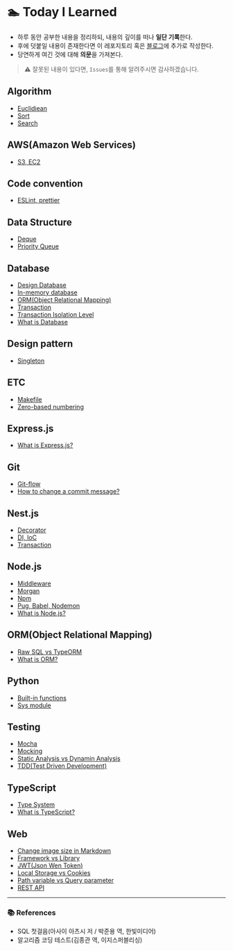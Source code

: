 # 🏊 Today I Learned

- 하루 동안 공부한 내용을 정리하되, 내용의 깊이를 떠나 **일단 기록**한다.
- 후에 덧붙일 내용이 존재한다면 이 레포지토리 혹은 [블로그](https://medium.com/@yeslee-v)에 추가로 작성한다.
- 당연하게 여긴 것에 대해 **의문**을 가져본다.

> ⚠️ 잘못된 내용이 있다면, `Issues`를 통해 알려주시면 감사하겠습니다.

## Algorithm

- [Euclidiean](./Algorithm/Euclidiean.md)
- [Sort](./Algorithm/Sort.md)
- [Search](./Algorithm/Search.md)

## AWS(Amazon Web Services)

- [S3, EC2](./AWS/S3_EC2.md)

## Code convention

- [ESLint, prettier](./Code_Convention/Eslint_Prettier.md)

## Data Structure

- [Deque](./Data_Structure/Deque.md)
- [Priority Queue](./Data_Structure/Priority_Queue.md)

## Database

- [Design Database](./Database/Design_database.md)
- [In-memory database](./Database/In-memory_database.md)
- [ORM(Object Relational Mapping)](./Database/ORM.md)
- [Transaction](./Database/Transaction.md)
- [Transaction Isolation Level](./Database/Transaction_Isolation_Level.md)
- [What is Database](./Database/What_is_database.md)

## Design pattern

- [Singleton](./Design_pattern/Singleton.md)

## ETC

- [Makefile](./ETC/Makefile.md)
- [Zero-based numbering](./ETC/Zero-based_numbering.md)

## Express.js

- [What is Express.js?](./Express.js/What_is_express.js.md)

## Git

- [Git-flow](./Git/Git-flow.md)
- [How to change a commit message?](./Git/How_to_change_a_commit_message.md)

## Nest.js

- [Decorator](./Nest.js/Decorator.md)
- [DI, IoC](./Nest.js/DI_IoC.md)
- [Transaction](./Nest.js/Transaction.md)

## Node.js

- [Middleware](./Node.js/Middleware.md)
- [Morgan](./Node.js/Morgan.md)
- [Npm](./Node.js/Npm.md)
- [Pug, Babel, Nodemon](./Node.js/Pug_Babel_Nodemon.md)
- [What is Node.js?](./Node.js/What_is_node.js.md)

## ORM(Object Relational Mapping)

- [Raw SQL vs TypeORM](./ORM/Raw_SQL_vs_TypeOrm.md)
- [What is ORM?](./ORM/What_is_ORM.md)

## Python

- [Built-in functions](./Python/Built-in_functions.md)
- [Sys module](./Python/Sys_module.md)

## Testing

- [Mocha](./Testing/Mocha.md)
- [Mocking](./Testing/Mocking.md)
- [Static Analysis vs Dynamin Analysis](./Testing/Static_analysis_vs_Dynamic_analysis.md)
- [TDD(Test Driven Development)](./Testing/TDD.md)

## TypeScript

- [Type System](./TypeScript/Type_system.md)
- [What is TypeScript?](./TypeScript/What_is_typescript.md)

## Web

- [Change image size in Markdown](./Web/Change_image_size_in_Markdown.md)
- [Framework vs Library](./Web/Framework_vs_Library.md)
- [JWT(Json Wen Token)](./Web/JWT.md)
- [Local Storage vs Cookies](./Web/Local_Storage_vs_Cookies.md)
- [Path variable vs Query parameter](./Web/Path_variable_vs_Query_parameter.md)
- [REST API](./Web/REST_API.md)

---

### 📚 References

- SQL 첫걸음(아사이 아츠시 저 / 박준용 역, 한빛미디어)
- 알고리즘 코딩 테스트(김종관 역, 이지스퍼블리싱)
